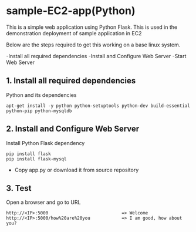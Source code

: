 # sample-EC2-app(Python)

This is a simple web application using Python Flask. This is used in the demonstration deployment of sample application in EC2

Below are the steps required to get this working on a base linux system.

  -Install all required dependencies
  -Install and Configure Web Server
  -Start Web Server
  
## 1. Install all required dependencies

Python and its dependencies

    apt-get install -y python python-setuptools python-dev build-essential python-pip python-mysqldb
 
 ## 2. Install and Configure Web Server

Install Python Flask dependency

    pip install flask
    pip install flask-mysql

- Copy app.py or download it from source repository

## 3. Test

Open a browser and go to URL

    http://<IP>:5000                            => Welcome
    http://<IP>:5000/how%20are%20you            => I am good, how about you?
